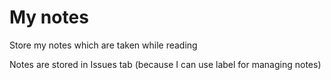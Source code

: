 # My notes

Store my notes which are taken while reading

Notes are stored in Issues tab (because I can use label for managing notes)
